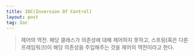 ```yaml
---
title: IOC(Inversion Of Control)
layout: post
tag: Ioc
---
```


> 제어의 역전.
> 해당 클래스가 의존성에 대해 제어하지 못하고, 스프링(혹은 다른 프레임워크)이 해당 의존성을 주입해주는 것을 제어의 역전이라고 한다.
